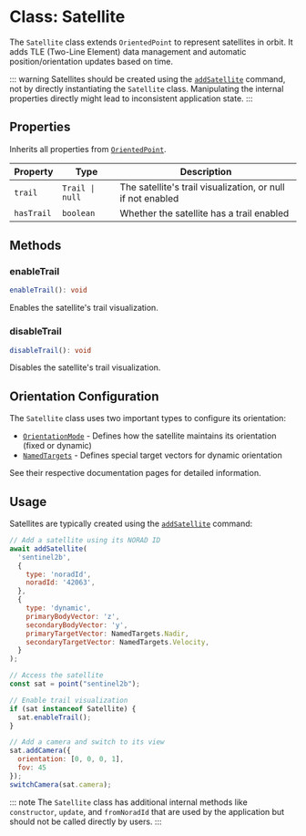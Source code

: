 # Class: Satellite

The `Satellite` class extends `OrientedPoint` to represent satellites in orbit. It adds TLE (Two-Line Element) data management and automatic position/orientation updates based on time.

::: warning
Satellites should be created using the [`addSatellite`](/dsl/commands/addSatellite) command, not by directly instantiating the `Satellite` class. Manipulating the internal properties directly might lead to inconsistent application state.
:::

## Properties

Inherits all properties from [`OrientedPoint`](/dsl/classes/orientedPoint).

| Property    | Type           | Description                                                    |
|-------------|----------------|----------------------------------------------------------------|
| `trail`     | `Trail \| null` | The satellite's trail visualization, or null if not enabled    |
| `hasTrail`  | `boolean`      | Whether the satellite has a trail enabled                      |

## Methods

### enableTrail

```typescript
enableTrail(): void
```

Enables the satellite's trail visualization.

### disableTrail

```typescript
disableTrail(): void
```

Disables the satellite's trail visualization.

## Orientation Configuration

The `Satellite` class uses two important types to configure its orientation:

- [`OrientationMode`](/dsl/types/orientationMode) - Defines how the satellite maintains its orientation (fixed or dynamic)
- [`NamedTargets`](/dsl/types/namedTargets) - Defines special target vectors for dynamic orientation

See their respective documentation pages for detailed information.

## Usage

Satellites are typically created using the [`addSatellite`](/dsl/commands/addSatellite) command:

```javascript
// Add a satellite using its NORAD ID
await addSatellite(
  'sentinel2b',
  {
    type: 'noradId',
    noradId: '42063',
  },
  {
    type: 'dynamic',
    primaryBodyVector: 'z',
    secondaryBodyVector: 'y',
    primaryTargetVector: NamedTargets.Nadir,
    secondaryTargetVector: NamedTargets.Velocity,
  }
);

// Access the satellite
const sat = point("sentinel2b");

// Enable trail visualization
if (sat instanceof Satellite) {
  sat.enableTrail();
}

// Add a camera and switch to its view
sat.addCamera({
  orientation: [0, 0, 0, 1],
  fov: 45
});
switchCamera(sat.camera);
```

::: note
The `Satellite` class has additional internal methods like `constructor`, `update`, and `fromNoradId` that are used by the application but should not be called directly by users.
:::


